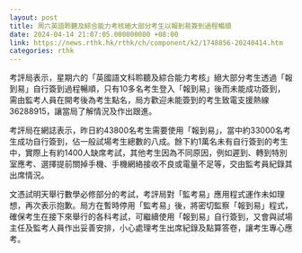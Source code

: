 ```yaml
---
layout: post
title: 周六英語聆聽及綜合能力考核絕大部分考生以報到易簽到過程暢順
date: 2024-04-14 21:07:05.000000000 +08:00
link: https://news.rthk.hk/rthk/ch/component/k2/1748856-20240414.htm
categories: rthk
---
```


考評局表示，星期六的「英國語文科聆聽及綜合能力考核」絕大部分考生透過「報到易」自行簽到過程暢順，只有10多名考生登入「報到易」後而未能成功簽到，需由監考人員在開考後為考生點名，局方歡迎未能簽到的考生致電支援熱線36288915，讓當局了解情況及作出跟進。

考評局在網誌表示，昨日約43800名考生需要使用「報到易」，當中約33000名考生成功自行簽到，佔一般試場考生總數的八成。餘下約1萬名未有自行簽到的考生中，實際上有約1400人缺席考試，其他考生因為不同原因，例如遲到、轉到特別室應考、選擇提前關掉手機、手機網絡接收不良或電量不足等，交由監考員紀錄其出席情況。

文憑試明天舉行數學必修部分的考試，考評局對「監考易」應用程式運作未如理想，再次表示抱歉。局方在暫時停用「監考易」後，將密切監察「報到易」程式，確保考生在接下來舉行的各科考試，可繼續使用「報到易」自行簽到，又會與試場主任及監考人員作出妥善安排，小心處理考生出席紀錄及點算答卷，讓考生專心應考。
